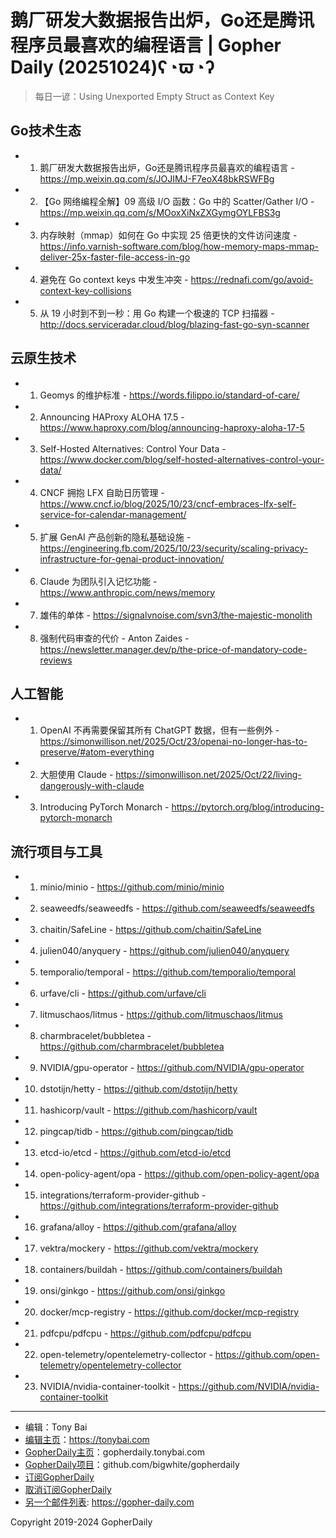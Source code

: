 # 鹅厂研发大数据报告出炉，Go还是腾讯程序员最喜欢的编程语言 | Gopher Daily (20251024)ʕ◔ϖ◔ʔ

>每日一谚：Using Unexported Empty Struct as Context Key

## Go技术生态


- 1. 鹅厂研发大数据报告出炉，Go还是腾讯程序员最喜欢的编程语言 - https://mp.weixin.qq.com/s/JOJIMJ-F7eoX48bkRSWFBg

- 2. 【Go 网络编程全解】09 高级 I/O 函数：Go 中的 Scatter/Gather I/O - https://mp.weixin.qq.com/s/MOoxXiNxZXGymgOYLFBS3g

- 3. 内存映射（mmap）如何在 Go 中实现 25 倍更快的文件访问速度 - https://info.varnish-software.com/blog/how-memory-maps-mmap-deliver-25x-faster-file-access-in-go

- 4. 避免在 Go context keys 中发生冲突 - https://rednafi.com/go/avoid-context-key-collisions

- 5. 从 19 小时到不到一秒：用 Go 构建一个极速的 TCP 扫描器 - http://docs.serviceradar.cloud/blog/blazing-fast-go-syn-scanner


## 云原生技术


- 1. Geomys 的维护标准 - https://words.filippo.io/standard-of-care/

- 2. Announcing HAProxy ALOHA 17.5 - https://www.haproxy.com/blog/announcing-haproxy-aloha-17-5

- 3. Self-Hosted Alternatives: Control Your Data - https://www.docker.com/blog/self-hosted-alternatives-control-your-data/

- 4. CNCF 拥抱 LFX 自助日历管理 - https://www.cncf.io/blog/2025/10/23/cncf-embraces-lfx-self-service-for-calendar-management/

- 5. 扩展 GenAI 产品创新的隐私基础设施 - https://engineering.fb.com/2025/10/23/security/scaling-privacy-infrastructure-for-genai-product-innovation/

- 6. Claude 为团队引入记忆功能 - https://www.anthropic.com/news/memory

- 7. 雄伟的单体 - https://signalvnoise.com/svn3/the-majestic-monolith

- 8. 强制代码审查的代价 - Anton Zaides - https://newsletter.manager.dev/p/the-price-of-mandatory-code-reviews


## 人工智能


- 1. OpenAI 不再需要保留其所有 ChatGPT 数据，但有一些例外 - https://simonwillison.net/2025/Oct/23/openai-no-longer-has-to-preserve/#atom-everything

- 2. 大胆使用 Claude - https://simonwillison.net/2025/Oct/22/living-dangerously-with-claude

- 3. Introducing PyTorch Monarch - https://pytorch.org/blog/introducing-pytorch-monarch


## 流行项目与工具


- 1. minio/minio - https://github.com/minio/minio

- 2. seaweedfs/seaweedfs - https://github.com/seaweedfs/seaweedfs

- 3. chaitin/SafeLine - https://github.com/chaitin/SafeLine

- 4. julien040/anyquery - https://github.com/julien040/anyquery

- 5. temporalio/temporal - https://github.com/temporalio/temporal

- 6. urfave/cli - https://github.com/urfave/cli

- 7. litmuschaos/litmus - https://github.com/litmuschaos/litmus

- 8. charmbracelet/bubbletea - https://github.com/charmbracelet/bubbletea

- 9. NVIDIA/gpu-operator - https://github.com/NVIDIA/gpu-operator

- 10. dstotijn/hetty - https://github.com/dstotijn/hetty

- 11. hashicorp/vault - https://github.com/hashicorp/vault

- 12. pingcap/tidb - https://github.com/pingcap/tidb

- 13. etcd-io/etcd - https://github.com/etcd-io/etcd

- 14. open-policy-agent/opa - https://github.com/open-policy-agent/opa

- 15. integrations/terraform-provider-github - https://github.com/integrations/terraform-provider-github

- 16. grafana/alloy - https://github.com/grafana/alloy

- 17. vektra/mockery - https://github.com/vektra/mockery

- 18. containers/buildah - https://github.com/containers/buildah

- 19. onsi/ginkgo - https://github.com/onsi/ginkgo

- 20. docker/mcp-registry - https://github.com/docker/mcp-registry

- 21. pdfcpu/pdfcpu - https://github.com/pdfcpu/pdfcpu

- 22. open-telemetry/opentelemetry-collector - https://github.com/open-telemetry/opentelemetry-collector

- 23. NVIDIA/nvidia-container-toolkit - https://github.com/NVIDIA/nvidia-container-toolkit


----

- 编辑：Tony Bai
- [编辑主页](https://tonybai.com)：https://tonybai.com
- [GopherDaily主页](https://gopherdaily.tonybai.com)：gopherdaily.tonybai.com
- [GopherDaily项目](https://github.com/bigwhite/gopherdaily)：github.com/bigwhite/gopherdaily
- [订阅GopherDaily](https://gopherdaily.tonybai.com/subscribe)
- [取消订阅GopherDaily](https://gopherdaily.tonybai.com/unsubscribe)
- [另一个邮件列表](https://gopher-daily.com): https://gopher-daily.com

Copyright 2019-2024 GopherDaily
